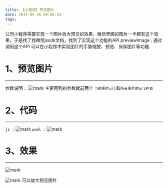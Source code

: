 ```yaml
---
title: 【小程序】预览图片
date: 2017-05-26 09:05:53
tags:
---
```

公司小程序需要实现一个图片放大预览的效果，微信里面的图片一半都有这个效果，于是找了找微信jssdk文档，找到了实现这个功能的API previewImage ;
通过调用这个API 可以在小程序中实现图片的手势缩放、预览、保存图片等功能.
<!--more-->
 # 1、预览图片
-------------
参数说明：
![mark](http://oopl89lfl.bkt.clouddn.com/myerlee/20170526/162419777.png?imageslim)
主要用到的参数就前两个 `当前图片url`和`所有图片的url列表`
 # 2、代码
-------------
`js :`
![mark](http://oopl89lfl.bkt.clouddn.com/myerlee/20170526/164833054.png?imageslim)
`wxml :`
![mark](http://oopl89lfl.bkt.clouddn.com/myerlee/20170526/165036521.png?imageslim)

 # 3、效果
-------------

![mark](http://oopl89lfl.bkt.clouddn.com/myerlee/20170526/165922645.png?imageslim) 

![mark](http://oopl89lfl.bkt.clouddn.com/myerlee/20170526/165959339.png?imageslim)
可以放大预览图片


